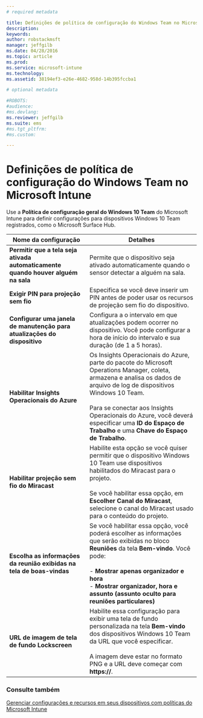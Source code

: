 ```yaml
---
# required metadata

title: Definições de política de configuração do Windows Team no Microsoft Intune | Microsoft Intune
description:
keywords:
author: robstackmsft
manager: jeffgilb
ms.date: 04/28/2016
ms.topic: article
ms.prod:
ms.service: microsoft-intune
ms.technology:
ms.assetid: 38194ef3-e26e-4682-958d-14b395fccba1

# optional metadata

#ROBOTS:
#audience:
#ms.devlang:
ms.reviewer: jeffgilb
ms.suite: ems
#ms.tgt_pltfrm:
#ms.custom:

---
```


# Definições de política de configuração do Windows Team no Microsoft Intune
Use a **Política de configuração geral do Windows 10 Team** do Microsoft Intune para definir configurações para dispositivos Windows 10 Team registrados, como o Microsoft Surface Hub.

|Nome da configuração|Detalhes|
|----------------|-----------|
|**Permitir que a tela seja ativada automaticamente quando houver alguém na sala**|Permite que o dispositivo seja ativado automaticamente quando o sensor detectar a alguém na sala.|
|**Exigir PIN para projeção sem fio**|Especifica se você deve inserir um PIN antes de poder usar os recursos de projeção sem fio do dispositivo.|
|**Configurar uma janela de manutenção para atualizações do dispositivo**|Configura a o intervalo em que atualizações podem ocorrer no dispositivo. Você pode configurar a hora de início do intervalo e sua duração (de 1 a 5 horas).|
|**Habilitar Insights Operacionais do Azure**|Os Insights Operacionais do Azure, parte do pacote do Microsoft Operations Manager, coleta, armazena e analisa os dados de arquivo de log de dispositivos Windows 10 Team.<br /><br />Para se conectar aos Insights Operacionais do Azure, você deverá especificar uma **ID do Espaço de Trabalho** e uma **Chave do Espaço de Trabalho**.|
|**Habilitar projeção sem fio do Miracast**|Habilite esta opção se você quiser permitir que o dispositivo Windows 10 Team use dispositivos habilitados do Miracast para o projeto.<br /><br />Se você habilitar essa opção, em **Escolher Canal do Miracast**, selecione o canal do Miracast usado para o conteúdo do projeto.|
|**Escolha as informações da reunião exibidas na tela de boas-vindas**|Se você habilitar essa opção, você poderá escolher as informações que serão exibidas no bloco **Reuniões** da tela **Bem-vindo**. Você pode:<br /><br />-   **Mostrar apenas organizador e hora**<br />-   **Mostrar organizador, hora e assunto (assunto oculto para reuniões particulares)**|
|**URL de imagem de tela de fundo Lockscreen**|Habilite essa configuração para exibir uma tela de fundo personalizada na tela **Bem-vindo** dos dispositivos Windows 10 Team da URL que você especificar.<br /><br />A imagem deve estar no formato PNG e a URL deve começar com **https://**.|


### Consulte também
[Gerenciar configurações e recursos em seus dispositivos com políticas do Microsoft Intune](manage-settings-and-features-on-your-devices-with-microsoft-intune-policies.md)



<!--HONumber=May16_HO1-->


